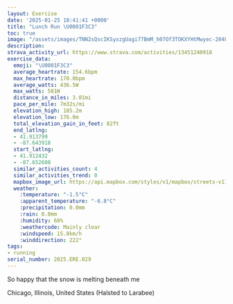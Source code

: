```yaml
---
layout: Exercise
date: '2025-01-25 18:41:41 +0000'
title: "Lunch Run \U0001F3C3"
toc: true
image: "/assets/images/TNN2sQscIKSyxzgUagi77BmM_h07Of3TOKXYHtMwyec-2048x1536.jpg.jpeg"
description:
strava_activity_url: https://www.strava.com/activities/13451240918
exercise_data:
  emoji: "\U0001F3C3"
  average_heartrate: 154.6bpm
  max_heartrate: 170.0bpm
  average_watts: 436.5W
  max_watts: 581W
  distance_in_miles: 3.01mi
  pace_per_mile: 7m32s/mi
  elevation_high: 185.2m
  elevation_low: 176.0m
  total_elevation_gain_in_feet: 82ft
  end_latlng:
  - 41.913799
  - -87.643918
  start_latlng:
  - 41.912432
  - -87.652608
  similar_activities_count: 4
  similar_activities_trend: 0
  mapbox_image_url: https://api.mapbox.com/styles/v1/mapbox/streets-v11/static/path-5+787af2-1.0(chy~Fni~uOA_AByCGi%40%40eACeA%40_AI%5DF%7DAEs%40AkDIgA%3FeACYFqAAwLCGu%40FiABEEBiBGyAMwF%40oAEiBB%7B%40AaBI%7B%40%3Fq%40My%40%3Fm%40Cu%40B%5BDE%3F_%40GiABgAE%7DB%3FwBEw%40%3F%7BBB_%40%40gAE%7BAIk%40Ng%40Fy%40%40_AKcA%5Dw%40Oo%40QgBAyAFo%40Mk%40Eq%40DWAiAD%7D%40CwA%40eB%3F%7B%40H_AESEGFd%40%5BiAo%40eD%40AHNC%5Dv%40%7B%40d%40m%40dB%7DCX_%40p%40i%40t%40u%40j%40a%40l%40q%40r%40_%40RCt%40%40v%40JdA%60%40d%40V%5E%5Ep%40z%40fAbBBFBPC%5EYjBIFCJm%40f%40%5Dl%40%5Dz%40G%60%40YfE%5DzASlAKFYBOBq%40OI%3FSDGHS%5Cm%40tBk%40nAMd%40E%5EDp%40Ct%40%40LPd%40ZtCZjAVt%40h%40%7C%40BL%3F~EFjAC%5EDjABLBD%3FFE%60AB%60ACXD%5CEtABlAChA%40%60DK%60ABv%40CxABx%40D%60%40%3FrADd%40ClAEXAXB%60CBv%40%40hC),pin-s-s+e5b22e(-87.65096,41.91378),pin-s-f+89ae00(-87.64291000000004,41.91287)/auto/800x800?access_token=pk.eyJ1Ijoiam9zaGJlY2ttYW4iLCJhIjoiY205eWR2aDd1MWZ6djJrbXc4a3M0bWZleiJ9.XiG9OWkNcZk2QzjJbxLB4A
  weather:
    :temperature: "-1.5°C"
    :apparent_temperature: "-6.8°C"
    :precipitation: 0.0mm
    :rain: 0.0mm
    :humidity: 68%
    :weathercode: Mainly clear
    :windspeed: 15.8km/h
    :winddirection: 222°
tags:
- running
serial_number: 2025.ERE.029
---
```

So happy that the snow is melting beneath me

Chicago, Illinois, United States (Halsted to Larabee)
